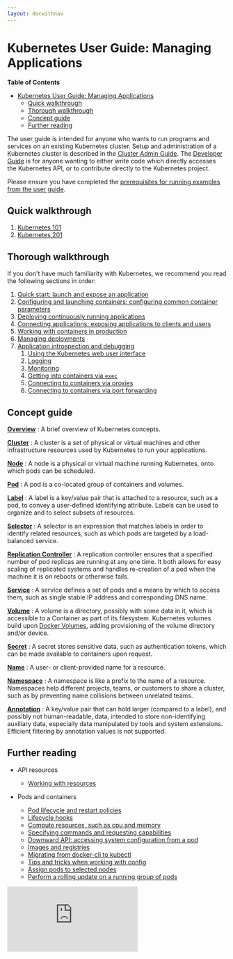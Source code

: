 ```yaml
---
layout: docwithnav
---
```

<!-- BEGIN MUNGE: UNVERSIONED_WARNING -->


<!-- END MUNGE: UNVERSIONED_WARNING -->

# Kubernetes User Guide: Managing Applications

**Table of Contents**
<!-- BEGIN MUNGE: GENERATED_TOC -->

- [Kubernetes User Guide: Managing Applications](#kubernetes-user-guide-managing-applications)
  - [Quick walkthrough](#quick-walkthrough)
  - [Thorough walkthrough](#thorough-walkthrough)
  - [Concept guide](#concept-guide)
  - [Further reading](#further-reading)

<!-- END MUNGE: GENERATED_TOC -->

The user guide is intended for anyone who wants to run programs and services on an existing Kubernetes cluster.  Setup and administration of a Kubernetes cluster is described in the [Cluster Admin Guide](../../docs/admin/README.html). The [Developer Guide](../../docs/devel/README.html) is for anyone wanting to either write code which directly accesses the Kubernetes API, or to contribute directly to the Kubernetes project.

Please ensure you have completed the [prerequisites for running examples from the user guide](prereqs.html).

## Quick walkthrough

1. [Kubernetes 101](walkthrough/README.html)
1. [Kubernetes 201](walkthrough/k8s201.html)

## Thorough walkthrough

If you don't have much familiarity with Kubernetes, we recommend you read the following sections in order:

1. [Quick start: launch and expose an application](quick-start.html)
1. [Configuring and launching containers: configuring common container parameters](configuring-containers.html)
1. [Deploying continuously running applications](deploying-applications.html)
1. [Connecting applications: exposing applications to clients and users](connecting-applications.html)
1. [Working with containers in production](production-pods.html)
1. [Managing deployments](managing-deployments.html)
1. [Application introspection and debugging](introspection-and-debugging.html)
    1. [Using the Kubernetes web user interface](ui.html)
    1. [Logging](logging.html)
    1. [Monitoring](monitoring.html)
    1. [Getting into containers via `exec`](getting-into-containers.html)
    1. [Connecting to containers via proxies](connecting-to-applications-proxy.html)
    1. [Connecting to containers via port forwarding](connecting-to-applications-port-forward.html)

## Concept guide

[**Overview**](overview.html)
: A brief overview of Kubernetes concepts.

[**Cluster**](../admin/README.html)
: A cluster is a set of physical or virtual machines and other infrastructure resources used by Kubernetes to run your applications.

[**Node**](../admin/node.html)
: A node is a physical or virtual machine running Kubernetes, onto which pods can be scheduled.

[**Pod**](pods.html)
: A pod is a co-located group of containers and volumes.

[**Label**](labels.html)
: A label is a key/value pair that is attached to a resource, such as a pod, to convey a user-defined identifying attribute. Labels can be used to organize and to select subsets of resources.

[**Selector**](labels.html#label-selectors)
: A selector is an expression that matches labels in order to identify related resources, such as which pods are targeted by a load-balanced service.

[**Replication Controller**](replication-controller.html)
: A replication controller ensures that a specified number of pod replicas are running at any one time. It both allows for easy scaling of replicated systems and handles re-creation of a pod when the machine it is on reboots or otherwise fails.

[**Service**](services.html)
: A service defines a set of pods and a means by which to access them, such as single stable IP address and corresponding DNS name.

[**Volume**](volumes.html)
: A volume is a directory, possibly with some data in it, which is accessible to a Container as part of its filesystem.  Kubernetes volumes build upon [Docker Volumes](https://docs.docker.com/userguide/dockervolumes/), adding provisioning of the volume directory and/or device.

[**Secret**](secrets.html)
: A secret stores sensitive data, such as authentication tokens, which can be made available to containers upon request.

[**Name**](identifiers.html)
: A user- or client-provided name for a resource.

[**Namespace**](namespaces.html)
: A namespace is like a prefix to the name of a resource. Namespaces help different projects, teams, or customers to share a cluster, such as by preventing name collisions between unrelated teams.

[**Annotation**](annotations.html)
: A key/value pair that can hold larger (compared to a label), and possibly not human-readable, data, intended to store non-identifying auxiliary data, especially data manipulated by tools and system extensions.  Efficient filtering by annotation values is not supported.

## Further reading

* API resources
  * [Working with resources](working-with-resources.html)

* Pods and containers
  * [Pod lifecycle and restart policies](pod-states.html)
  * [Lifecycle hooks](container-environment.html)
  * [Compute resources, such as cpu and memory](compute-resources.html)
  * [Specifying commands and requesting capabilities](containers.html)
  * [Downward API: accessing system configuration from a pod](downward-api.html)
  * [Images and registries](images.html)
  * [Migrating from docker-cli to kubectl](docker-cli-to-kubectl.html)
  * [Tips and tricks when working with config](config-best-practices.html)
  * [Assign pods to selected nodes](node-selection/)
  * [Perform a rolling update on a running group of pods](update-demo/)


<!-- BEGIN MUNGE: GENERATED_ANALYTICS -->
[![Analytics](https://kubernetes-site.appspot.com/UA-36037335-10/GitHub/docs/user-guide/README.md?pixel)]()
<!-- END MUNGE: GENERATED_ANALYTICS -->

